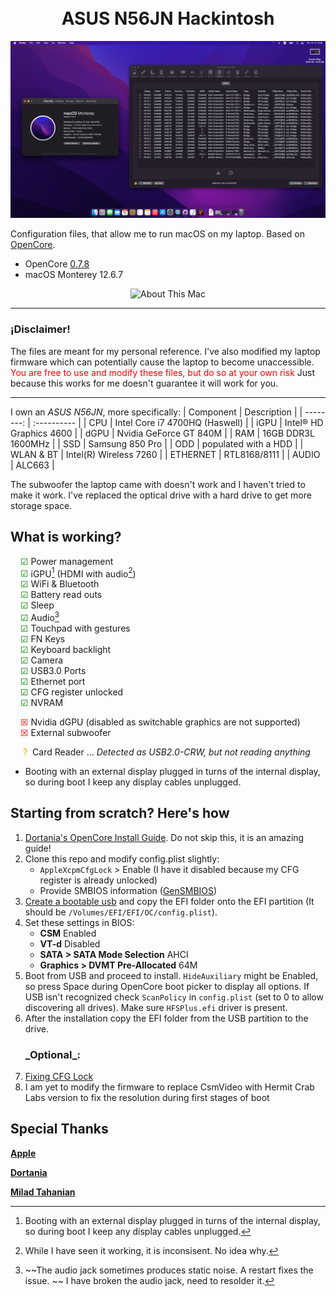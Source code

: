 <h1 align="center">
  <br>ASUS N56JN Hackintosh<br>
</h1>

<img src="assets/about.png">

Configuration files, that allow me to run macOS on my laptop. Based on [OpenCore](https://github.com/acidanthera/OpenCorePkg).

- OpenCore [0.7.8](https://github.com/acidanthera/OpenCorePkg/releases/tag/0.8.4)
- macOS Monterey 12.6.7

<div align="center">
    <img alt="About This Mac" src='./aboutThisMac.png'>
</div>

---

### **¡Disclaimer!**

The files are meant for my personal reference. I've also modified my laptop firmware which can potentially cause the laptop to become unaccessible.
<span style="color:red"> You are free to use and modify these files, but do so at your own risk </span>
Just because this works for me doesn't guarantee it will work for you.

---

I own an _ASUS N56JN_, more specifically:
| Component | Description |
| --------: | :---------- |
| CPU | Intel Core i7 4700HQ (Haswell) |
| iGPU | Intel® HD Graphics 4600 |
| dGPU | Nvidia GeForce GT 840M |
| RAM | 16GB DDR3L 1600MHz |
| SSD | Samsung 850 Pro |
| ODD | populated with a HDD |
| WLAN & BT | Intel(R) Wireless 7260 |
| ETHERNET | RTL8168/8111 |
| AUDIO | ALC663 |

The subwoofer the laptop came with doesn't work and I haven't tried to make it work. I've replaced the optical drive with a hard drive to get more storage space. 
## What is working?

<span style="color:green;margin-left:1rem">&#9745;</span> Power management  
<span style="color:green;margin-left:1rem">&#9745;</span> iGPU[^1] (HDMI with audio[^2])  
<span style="color:green;margin-left:1rem">&#9745;</span> WiFi & Bluetooth  
<span style="color:green;margin-left:1rem">&#9745;</span> Battery read outs  
<span style="color:green;margin-left:1rem">&#9745;</span> Sleep  
<span style="color:green;margin-left:1rem">&#9745;</span> Audio[^3]  
<span style="color:green;margin-left:1rem">&#9745;</span> Touchpad with gestures  
<span style="color:green;margin-left:1rem">&#9745;</span> FN Keys  
<span style="color:green;margin-left:1rem">&#9745;</span> Keyboard backlight  
<span style="color:green;margin-left:1rem">&#9745;</span> Camera  
<span style="color:green;margin-left:1rem">&#9745;</span> USB3.0 Ports  
<span style="color:green;margin-left:1rem">&#9745;</span> Ethernet port  
<span style="color:green;margin-left:1rem">&#9745;</span> CFG register unlocked  
<span style="color:green;margin-left:1rem">&#9745;</span> NVRAM

<span style="color:red;margin-left:1rem">&#9746;</span> Nvidia dGPU (disabled as switchable graphics are not supported)  
<span style="color:red;margin-left:1rem">&#9746;</span> External subwoofer

<span style="color:orange;margin:0 .25rem 0 1.25rem">?</span> Card Reader ... _Detected as USB2.0-CRW, but not reading anything_  

- Booting with an external display plugged in turns of the internal display, so during boot I keep any display cables unplugged.

[^1]: Booting with an external display plugged in turns of the internal display, so during boot I keep any display cables unplugged.
[^2]: While I have seen it working, it is inconsisent. No idea why.
[^3]: ~~The audio jack sometimes produces static noise. A restart fixes the issue. ~~ I have broken the audio jack, need to resolder it.

## Starting from scratch? Here's how

1. [Dortania's OpenCore Install Guide](https://dortania.github.io/OpenCore-Install-Guide/). Do not skip
   this, it is an amazing guide!
2. Clone this repo and modify config.plist slightly:
   - `AppleXcpmCfgLock` > Enable (I have it disabled because my CFG register is already unlocked)
   - Provide SMBIOS information ([GenSMBIOS](https://github.com/corpnewt/GenSMBIOS))
3. [Create a bootable usb](https://dortania.github.io/OpenCore-Install-Guide/installer-guide/) and copy the EFI folder onto the EFI partition (It should be `/Volumes/EFI/EFI/OC/config.plist`).
4. Set these settings in BIOS:
   - **CSM** Enabled
   - **VT-d** Disabled
   - **SATA > SATA Mode Selection** AHCI
   - **Graphics > DVMT Pre-Allocated** 64M
5. Boot from USB and proceed to install. `HideAuxiliary` might be Enabled, so press Space during OpenCore boot picker to display all options. If USB isn't recognized check `ScanPolicy` in `config.plist` (set to 0 to allow discovering all drives). Make sure `HFSPlus.efi` driver is present.
6. After the installation copy the EFI folder from the USB partition to the drive.
   <h3>_Optional_:</h3>
7. [Fixing CFG Lock](https://dortania.github.io/OpenCore-Post-Install/misc/msr-lock.html)
8. I am yet to modify the firmware to replace CsmVideo with Hermit Crab Labs version to fix the resolution during first stages of boot

## Special Thanks

[**Apple**](http://apple.com/)

[**Dortania**](https://dortania.github.io/getting-started/)

[**Milad Tahanian**](https://github.com/mtahanian)
